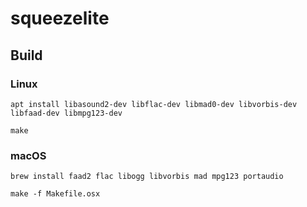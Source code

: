 # squeezelite

## Build

### Linux

```
apt install libasound2-dev libflac-dev libmad0-dev libvorbis-dev libfaad-dev libmpg123-dev
```

```
make
```

### macOS

```
brew install faad2 flac libogg libvorbis mad mpg123 portaudio
```

```
make -f Makefile.osx
```
